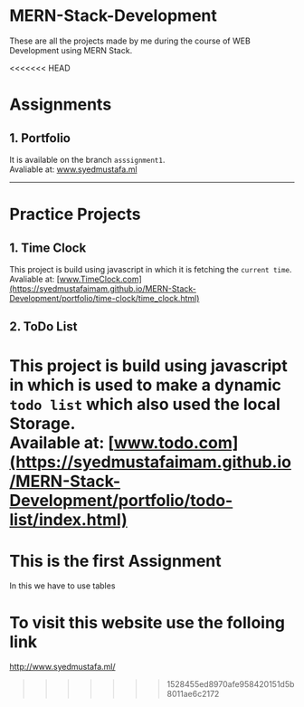 # MERN-Stack-Development
These are all the projects made by me during the course of WEB Development using MERN Stack. 

<<<<<<< HEAD
# Assignments
## 1. Portfolio

It is available on the branch `asssignment1`. 
<br>
Avaliable at: <a href="http://www.syedmustafa.ml/" target="_blank">www.syedmustafa.ml</a>
<hr>
   
# Practice Projects
## 1.  Time Clock
  This project is build using javascript in which it is fetching the `current time`.
  <br>
    Avaliable at: [www.TimeClock.com](https://syedmustafaimam.github.io/MERN-Stack-Development/portfolio/time-clock/time_clock.html)
  

## 2.  ToDo List
   This project is build using javascript in which is used to make a dynamic `todo list` which also used the local Storage.
   <br>
   Available at: [www.todo.com](https://syedmustafaimam.github.io/MERN-Stack-Development/portfolio/todo-list/index.html)
=======
# This is the first Assignment 
In this we have to use tables 

# To visit this website use the folloing link
http://www.syedmustafa.ml/
>>>>>>> 1528455ed8970afe958420151d5b8011ae6c2172
